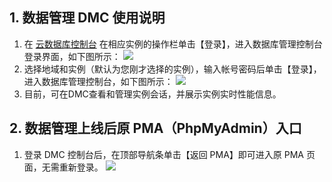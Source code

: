 ## 1. 数据管理 DMC 使用说明
1. 在 [云数据库控制台](http://console.tce.fsphere.cn/cdb) 在相应实例的操作栏单击【登录】，进入数据库管理控制台登录界面，如下图所示：
![](http://imgcache.tcecqpoc.fsphere.cn/image/mc.qcloudimg.com/static/img/e88ef23e20a2bb9870c23063a267fe0f/image.png)
2. 选择地域和实例（默认为您刚才选择的实例），输入帐号密码后单击【登录】，进入数据库管理控制台，如下图所示：
![](http://imgcache.tcecqpoc.fsphere.cn/image/mc.qcloudimg.com/static/img/51a078f9117cc5ec1e9765ff727ac42b/image.png)
3. 目前，可在DMC查看和管理实例会话，并展示实例实时性能信息。

## 2. 数据管理上线后原 PMA（PhpMyAdmin）入口
1. 登录 DMC 控制台后，在顶部导航条单击【返回 PMA】即可进入原 PMA 页面，无需重新登录。
![](http://imgcache.tcecqpoc.fsphere.cn/image/mc.qcloudimg.com/static/img/5f2815afe1e80a5f10600e574218d2c9/image.png)
